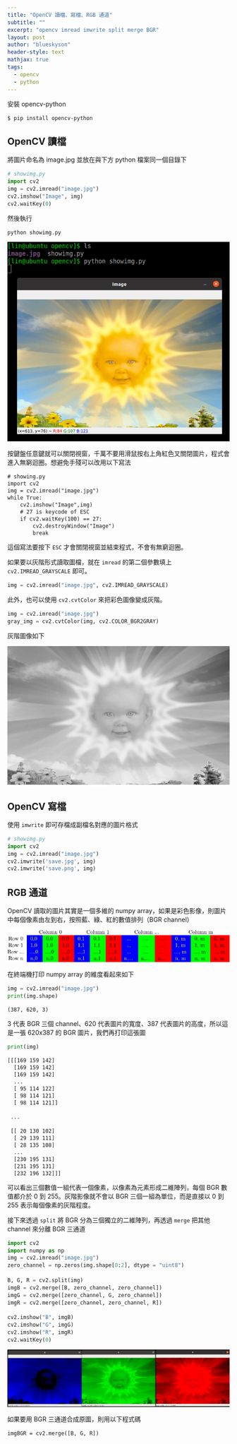 ```yaml
---
title: "OpenCV 讀檔、寫檔、RGB 通道"
subtitle: ""
excerpt: "opencv imread imwrite split merge BGR"
layout: post
author: "blueskyson"
header-style: text
mathjax: true
tags:
  - opencv
  - python
---
```


安裝 opencv-python

```non
$ pip install opencv-python
```

## OpenCV 讀檔

將圖片命名為 image.jpg 並放在與下方 python 檔案同一個目錄下

```python
# showimg.py
import cv2
img = cv2.imread("image.jpg")
cv2.imshow("Image", img)
cv2.waitKey(0)
```

然後執行

```
python showimg.py
```

![](https://raw.githubusercontent.com/blueskyson/image-host/master/opencv/1.png)

按鍵盤任意鍵就可以關閉視窗，千萬不要用滑鼠按右上角紅色叉關閉圖片，程式會進入無窮迴圈。想避免手殘可以改用以下寫法

```
# showing.py
import cv2
img = cv2.imread("image.jpg")
while True:
    cv2.imshow("Image",img)
    # 27 is keycode of ESC
    if cv2.waitKey(100) == 27:
        cv2.destroyWindow("Image")
        break
```

這個寫法要按下 `ESC` 才會關閉視窗並結束程式，不會有無窮迴圈。

如果要以灰階形式讀取圖檔，就在 `imread` 的第二個參數填上 `cv2.IMREAD_GRAYSCALE` 即可。

```python
img = cv2.imread("image.jpg", cv2.IMREAD_GRAYSCALE)
```

此外，也可以使用 `cv2.cvtColor` 來把彩色圖像變成灰階。

```python
img = cv2.imread("image.jpg")
gray_img = cv2.cvtColor(img, cv2.COLOR_BGR2GRAY)
```

灰階圖像如下

![](https://raw.githubusercontent.com/blueskyson/image-host/master/opencv/2.jpg)

## OpenCV 寫檔

使用 `imwrite` 即可存檔成副檔名對應的圖片格式

```python
# showimg.py
import cv2
img = cv2.imread("image.jpg")
cv2.imwrite('save.jpg', img)
cv2.imwrite('save.png', img)
```

## RGB 通道

OpenCV 讀取的圖片其實是一個多維的 numpy array，如果是彩色影像，則圖片中每個像素由左到右，按照藍、綠、紅的數值排列（BGR channel）

![](https://raw.githubusercontent.com/blueskyson/image-host/master/opencv/3.png)

在終端機打印 numpy array 的維度看起來如下

```python
img = cv2.imread("image.jpg")
print(img.shape)
```

```non
(387, 620, 3)
```

3 代表 BGR 三個 channel、620 代表圖片的寬度、387 代表圖片的高度，所以這是一張 620x387 的 BGR 圖片，我們再打印這張圖

```python
print(img)
```

```non
[[[169 159 142]
  [169 159 142]
  [169 159 142]
  ...
  [ 95 114 122]
  [ 98 114 121]
  [ 98 114 121]]

 ...

 [[ 20 130 102]
  [ 29 139 111]
  [ 28 135 108]
  ...
  [230 195 131]
  [231 195 131]
  [232 196 132]]]
```

可以看出三個數值一組代表一個像素，以像素為元素形成二維陣列，每個 BGR 數值都介於 0 到 255。灰階影像就不會以 BGR 三個一組為單位，而是直接以 0 到 255 表示每個像素的灰階程度。

接下來透過 `split` 將 BGR 分為三個獨立的二維陣列，再透過 `merge` 把其他 channel 來分離 BGR 三通道

```python
import cv2
import numpy as np
img = cv2.imread("image.jpg")
zero_channel = np.zeros(img.shape[0:2], dtype = "uint8")

B, G, R = cv2.split(img)
imgB = cv2.merge([B, zero_channel, zero_channel])
imgG = cv2.merge([zero_channel, G, zero_channel])
imgR = cv2.merge([zero_channel, zero_channel, R])

cv2.imshow("B", imgB)
cv2.imshow("G", imgG)
cv2.imshow("R", imgR)
cv2.waitKey(0)
```

![](https://raw.githubusercontent.com/blueskyson/image-host/master/opencv/4.jpg)

如果要用 BGR 三通道合成原圖，則用以下程式碼

```
imgBGR = cv2.merge([B, G, R])
```